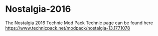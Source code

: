 # Nostalgia-2016
The Nostalgia 2016 Technic Mod Pack
Technic page can be found here https://www.technicpack.net/modpack/nostalgia-13.1771078
